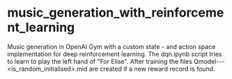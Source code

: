 # music_generation_with_reinforcement_learning
Music generation in OpenAI Gym with a custom state - and action space implementation for deep reinforcement learning. The dqn.ipynb script tries to learn to play the left hand of "For Elise". After training the files Qmodel-<episode-nr>-<reward>-<is_random_initialised>.mid are created if a new reward record is found.

